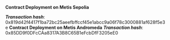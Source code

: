 **Contract Deployment on Metis Sepolia**

***Transaction hash***:
0x819d42f4417f1ba72bc25aeefbffccf45e1abcc9a06f78c3000881af628f5e3e
**Contract Deployment on Metis Andromeda**
***Transaction hash***:
0x85DD9f0DFcCAa8317A3B8C65B1eFcbDfF3205eE0
